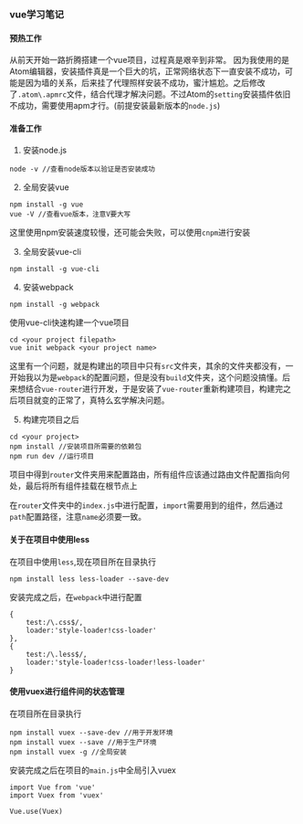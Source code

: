 ### vue学习笔记

#### 预热工作
从前天开始一路折腾搭建一个vue项目，过程真是艰辛到非常。
因为我使用的是Atom编辑器，安装插件真是一个巨大的坑，正常网络状态下一直安装不成功，可能是因为墙的关系，后来挂了代理照样安装不成功，蜜汁尴尬。之后修改了`.atom\.apmrc`文件，结合代理才解决问题。不过Atom的`setting`安装插件依旧不成功，需要使用apm才行。(前提安装最新版本的`node.js`)

#### 准备工作
1. 安装node.js
```
node -v //查看node版本以验证是否安装成功
```
2. 全局安装vue
```
npm install -g vue
vue -V //查看vue版本，注意V要大写
```
这里使用npm安装速度较慢，还可能会失败，可以使用`cnpm`进行安装

3. 全局安装vue-cli
```
npm install -g vue-cli
```

4. 安装webpack
```
npm install -g webpack
```
使用vue-cli快速构建一个vue项目
```
cd <your project filepath>
vue init webpack <your project name>
```
这里有一个问题，就是构建出的项目中只有`src`文件夹，其余的文件夹都没有，一开始我以为是`webpack`的配置问题，但是没有`build`文件夹，这个问题没搞懂。后来想结合`vue-router`进行开发，于是安装了`vue-router`重新构建项目，构建完之后项目就变的正常了，真特么玄学解决问题。

5. 构建完项目之后
```
cd <your project>
npm install //安装项目所需要的依赖包
npm run dev //运行项目
```

项目中得到`router`文件夹用来配置路由，所有组件应该通过路由文件配置指向何处，最后将所有组件挂载在根节点上

在`router`文件夹中的`index.js`中进行配置，`import`需要用到的组件，然后通过`path`配置路径，注意`name`必须要一致。

#### 关于在项目中使用less
在项目中使用`less`,现在项目所在目录执行
```
npm install less less-loader --save-dev
```
安装完成之后，在`webpack`中进行配置
```
{
    test:/\.css$/,
    loader:'style-loader!css-loader'
},
{
    test:/\.less$/,
    loader:'style-loader!css-loader!less-loader'
}
```

#### 使用vuex进行组件间的状态管理
在项目所在目录执行
```
npm install vuex --save-dev //用于开发环境
npm install vuex --save //用于生产环境
npm install vuex -g //全局安装
```
安装完成之后在项目的`main.js`中全局引入vuex
```
import Vue from 'vue'
import Vuex from 'vuex'

Vue.use(Vuex)
```